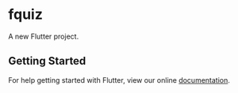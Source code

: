 # fquiz

A new Flutter project.

## Getting Started

For help getting started with Flutter, view our online
[documentation](https://flutter.io/).
